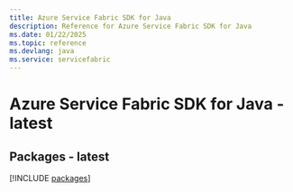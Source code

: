 ```yaml
---
title: Azure Service Fabric SDK for Java
description: Reference for Azure Service Fabric SDK for Java
ms.date: 01/22/2025
ms.topic: reference
ms.devlang: java
ms.service: servicefabric
---
```

# Azure Service Fabric SDK for Java - latest
## Packages - latest
[!INCLUDE [packages](service-fabric-index.md)]